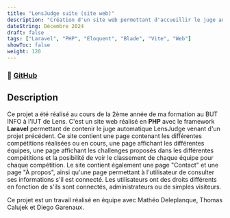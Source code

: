 ```yaml
---
title: "LensJudge suite (site web)"
description: "Création d'un site web permettant d'accueillir le juge automatique"
dateString: Décembre 2024
draft: false
tags: ["Laravel", "PHP", "Eloquent", "Blade", "Vite", "Web"]
showToc: false
weight: 120
--- 
```

### 🔗 [GitHub](https://github.com/Maxche124/sa-3-01-phase-2)

## Description

Ce projet a été réalisé au cours de la 2ème année de ma formation au BUT INFO à l'IUT de Lens. C'est un site web réalisé en **PHP** avec le framework **Laravel** permettant de contenir le juge automatique LensJudge venant d'un projet précédent. Ce site contient une page contenant les différentes compétitions réalisées ou en cours, une page affichant les différentes équipes, une page affichant les challenges proposés dans les différentes compétitions et la posibilité de voir le classement de chaque équipe pour chaque compétition. Le site contient également une page \"Contact\" et une page \"À propos\", ainsi qu'une page permettant à l'utilisateur de consulter ses informations s'il est connecté. Les utilisateurs ont des droits différents en fonction de s'ils sont connectés, administrateurs ou de simples visiteurs. 

Ce projet est un travail réalisé en équipe avec Mathéo Deleplanque, Thomas Calujek et Diego Garenaux.